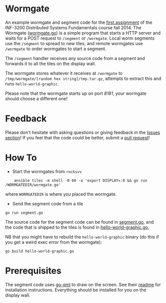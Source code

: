 # Wormgate
An example wormgate and segment code for the [first
assignment](https://github.com/uit-inf-3200/Project-1) of the INF-3200
Distributed Systems Fundamentals course fall 2014. The Wormgate
([wormgate.go](https://github.com/uit-inf-3200/Wormgate/blob/master/wormgate.go))
is a simple program that starts a HTTP server and waits for a POST request to
`/segment` or `/wormgate`. Local worm segments use the `/segment` to spread to
new tiles, and remote wormgates use `/wormgate` to order wormgates to start a
segment. 

The `/segment` handler receives any source code from a segment and forwards it
to all the tiles on the display wall. 

The wormgate stores whatever it receives at `/wormgate` to
```/tmp/wormgate/[random hex string]/tmp.tar.gz```, attempts to extract this and
runs ```hello-world-graphic```. 

Please note that the wormgate starts up on port *8181*, your wormgate should
choose a different one! 

# Feedback
Please don't hesitate with asking questions or giving feedback in the [Issues
section](https://github.com/uit-inf-3200/Wormgate/issues)! If you feel that the
code could be better, submit a [pull
request](https://help.github.com/articles/using-pull-requests)! 

# How To

- Start the wormgates from `rocksvv`

```
    ansible tiles -m shell -B 60 -a 'export DISPLAY=:0 && go run /WORMGATEDIR/wormgate.go'
``` 
where `WORMGATEDIR` is where you placed the wormgate. 

- Send the segment code from a tile

```
go run segment.go
```

The source code for the segment code can be found in
[segment.go](https://github.com/uit-inf-3200/Wormgate/blob/master/segment.go),
and the code that is shipped to the tiles is found in 
[hello-world-graphic.go](https://github.com/uit-inf-3200/Wormgate/blob/master/hello-world-graphic.go),

NB that you might have to rebuild the `hello-world-graphic` binary (do this if
you get a weird exec error from the wormgate):

```
go build hello-world-graphic.go
```

# Prerequisites
The segment code uses [go-qml](https://github.com/go-qml/qml) to draw on the
screen. See their [readme](https://github.com/go-qml/qml/blob/v1/README.md) for
installation instructions. Everything should be installed for you on the display
wall. 
